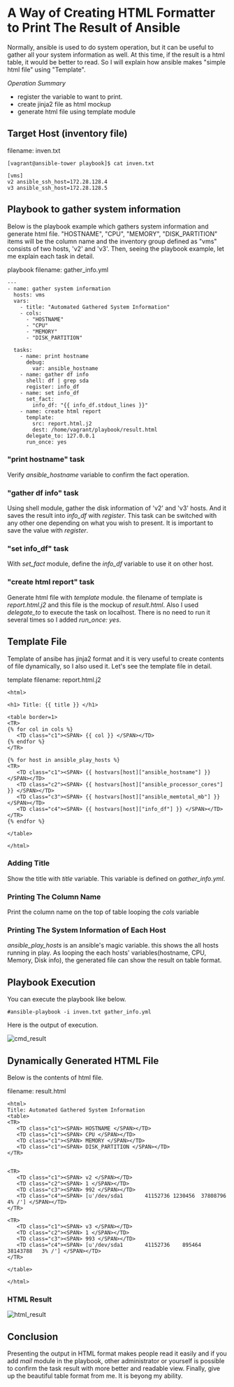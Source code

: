 # A Way of Creating HTML Formatter to Print The Result of Ansible
Normally, ansible is used to do system operation, but it can be useful to gather all your system information as well. At this time, if the result is a html table, it would be better to read. So I will explain how ansible makes "simple html file" using "Template".

_Operation Summary_
  - register the variable to want to print.
  - create jinja2 file as html mockup
  - generate html file using template module

## Target Host (inventory file)
filename: inven.txt
```
[vagrant@ansible-tower playbook]$ cat inven.txt

[vms]
v2 ansible_ssh_host=172.28.128.4
v3 ansible_ssh_host=172.28.128.5
```

## Playbook to gather system information
Below is the playbook example which gathers system information and generate html file.
"HOSTNAME", "CPU", "MEMORY", "DISK_PARTITION" items will be the column name and the inventory group defined as "vms" consists of two hosts, 'v2' and 'v3'.
Then, seeing the playbook example, let me explain each task in detail.

playbook filename: gather_info.yml
```
---
- name: gather system information
  hosts: vms
  vars:
    - title: "Automated Gathered System Information"
    - cols:
      - "HOSTNAME"
      - "CPU"
      - "MEMORY"
      - "DISK_PARTITION"

  tasks:
    - name: print hostname
      debug:
        var: ansible_hostname
    - name: gather df info
      shell: df | grep sda
      register: info_df
    - name: set info_df
      set_fact:
        info_df: "{{ info_df.stdout_lines }}"
    - name: create html report
      template:
        src: report.html.j2
        dest: /home/vagrant/playbook/result.html
      delegate_to: 127.0.0.1
      run_once: yes
```

### "print hostname" task
Verify *ansible_hostname* variable to confirm the fact operation. 

### "gather df info" task
Using shell module, gather the disk information of 'v2' and 'v3' hosts. And it saves the result into *info_df* with *register*. This task can be switched with any other one depending on what you wish to present. It is important to save the value with *register*.

### "set info_df" task
With *set_fact* module, define the *info_df* variable to use it on other host.

### "create html report" task
Generate html file with *template* module. the filename of template is *report.html.j2* and this file is the mockup of *result.html*. Also I used *delegate_to* to execute the task on localhost. There is no need to run it several times so I added *run_once: yes*.

## Template File
Template of ansibe has jinja2 format and it is very useful to create contents of file dynamically, so I also used it. Let's see the template file in detail.

template filename: report.html.j2

```
<html>

<h1> Title: {{ title }} </h1>

<table border=1>
<TR>
{% for col in cols %}
   <TD class="c1"><SPAN> {{ col }} </SPAN></TD>
{% endfor %}
</TR>

{% for host in ansible_play_hosts %}
<TR>
   <TD class="c1"><SPAN> {{ hostvars[host]["ansible_hostname"] }} </SPAN></TD>
   <TD class="c2"><SPAN> {{ hostvars[host]["ansible_processor_cores"] }} </SPAN></TD>
   <TD class="c3"><SPAN> {{ hostvars[host]["ansible_memtotal_mb"] }} </SPAN></TD>
   <TD class="c4"><SPAN> {{ hostvars[host]["info_df"] }} </SPAN></TD>
</TR>
{% endfor %}

</table>

</html>
```

### Adding Title
Show the title with *title* variable. This variable is defined on *gather_info.yml*.

### Printing The Column Name
Print the column name on the top of table looping the *cols* variable

### Printing The System Information of Each Host
*ansible_play_hosts* is an ansible's magic variable. this shows the all hosts running in play. As looping the each hosts' variables(hostname, CPU, Memory, Disk info), the generated file can show the result on table format.

## Playbook Execution
You can execute the playbook like below.

```
#ansible-playbook -i inven.txt gather_info.yml
```

Here is the output of execution.

![cmd_result](cmd_result.jpg)

## Dynamically Generated HTML File
Below is the contents of html file.

filename: result.html

```
<html>
Title: Automated Gathered System Information
<table>
<TR>
   <TD class="c1"><SPAN> HOSTNAME </SPAN></TD>
   <TD class="c1"><SPAN> CPU </SPAN></TD>
   <TD class="c1"><SPAN> MEMORY </SPAN></TD>
   <TD class="c1"><SPAN> DISK_PARTITION </SPAN></TD>
</TR>


<TR>
   <TD class="c1"><SPAN> v2 </SPAN></TD>
   <TD class="c2"><SPAN> 1 </SPAN></TD>
   <TD class="c3"><SPAN> 992 </SPAN></TD>
   <TD class="c4"><SPAN> [u'/dev/sda1       41152736 1230456  37808796   4% /'] </SPAN></TD>
</TR>

<TR>
   <TD class="c1"><SPAN> v3 </SPAN></TD>
   <TD class="c2"><SPAN> 1 </SPAN></TD>
   <TD class="c3"><SPAN> 993 </SPAN></TD>
   <TD class="c4"><SPAN> [u'/dev/sda1       41152736    895464  38143788   3% /'] </SPAN></TD>
</TR>

</table>

</html>
```

### HTML Result 
![html_result](html_result.jpg)


## Conclusion
Presenting the output in HTML format makes people read it easily and if you add *mail* module in the playbook, other administrator or yourself is possible to confirm the task result with more better and readable view.
Finally, give up the beautiful table format from me. It is beyong my ability. 
